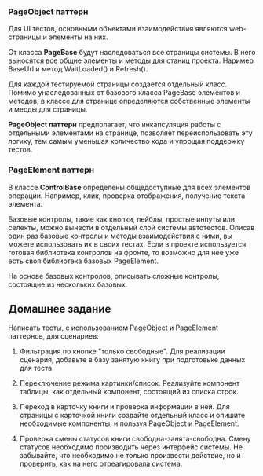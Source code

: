 ### PageObject паттерн

Для UI тестов, основными объектами взаимодействия являются web-страницы и элементы на них.

От класса **PageBase** будут наследоваться все страницы системы. В него выносятся все общие элементы и методы для станиц проекта.
Наример BaseUrl и метод WaitLoaded() и Refresh().

Для каждой тестируемой страницы создается отдельный класс. Помимо унаследованных от базового класса PageBase элементов и методов, в классе для странице определяются собственные элементы и меоды для страницы.

**PageObject паттерн** предполагает, что инкапсуляция работы с отдельными элементами на странице, позволяет переиспользовать эту логику, тем самым уменьшая количество кода и упрощая поддержку тестов.

### PageElement паттерн

В классе **ControlBase** определены общедоступные для всех элементов операции. Например, клик, проверка отображения, получение текста элемента.

Базовые контролы, такие как кнопки, лейблы, простые инпуты или селекты, можно вынести в отдельный слой системы автотестов.
Описав один раз базовые контролы и методы взаимодействия с ними, вы можете использовать их в своих тестах.
Если в проекте используется готовая библиотека контролов на фронте, то возможно для нее уже есть своя библиотека базовых PageElement.

На основе базовых контролов, описывать сложные контролы, состоящие из нескольких базовых.

## Домашнее задание
Написать тесты, с использованием PageObject и PageElement паттернов, для сценариев:

1. Фильтрация по кнопке "только свободные". Для реализации сценария, добавьте в базу занятую книгу при подготовьке данных для теста.

2. Переключение режима картинки/список. Реализуйте компонент таблицы, как отдельный компонент, состоящий из списка строк.

3. Переход в карточку книги и проверка информации в ней. Для страницы с карточкой книги создайте отдельный класс и опишите необходимые компоненты, и пользуя PageObject и PageElement.

4. Проверка смены статусов книги свободна-занята-свободна. Смену статусов необходимо производить через интерфейс системы. Не забывайте, что необходимо не только произвести действие, но и проверить, как на него отреагировала система.






